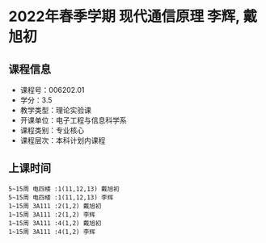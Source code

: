 # 2022年春季学期 现代通信原理 李辉, 戴旭初






## 课程信息

- 课程号：006202.01
- 学分：3.5
- 教学类型：理论实验课
- 开课单位：电子工程与信息科学系
- 课程类别：专业核心
- 课程层次：本科计划内课程

## 上课时间

```
5~15周 电四楼 :1(11,12,13) 戴旭初
5~15周 电四楼 :1(11,12,13) 李辉
1~15周 3A111 :2(1,2) 戴旭初
1~15周 3A111 :2(1,2) 李辉
1~15周 3A111 :4(1,2) 戴旭初
1~15周 3A111 :4(1,2) 李辉
```

